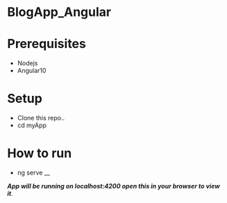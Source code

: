 # BlogApp_Angular


# Prerequisites
  - Nodejs
  - Angular10
  
# Setup
  - Clone this repo..
  - cd myApp
# How to run
  - ng serve
__

***App will be running on localhost:4200 open this in your browser to view it***.
